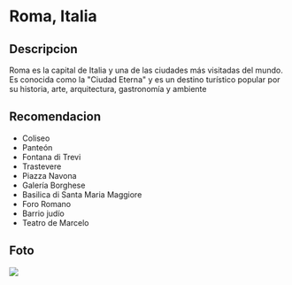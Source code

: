 # Roma, Italia 

## Descripcion

Roma es la capital de Italia y una de las ciudades más visitadas del mundo. Es conocida como la "Ciudad Eterna" y es un destino turístico popular por su historia, arte, arquitectura, gastronomía y ambiente

## Recomendacion

- Coliseo
- Panteón
- Fontana di Trevi
- Trastevere
- Piazza Navona
- Galería Borghese
- Basilica di Santa Maria Maggiore
- Foro Romano
- Barrio judío
- Teatro de Marcelo

## Foto 

![](https://www.barcelo.com/guia-turismo/wp-content/uploads/que-visitar-en-roma.jpg)